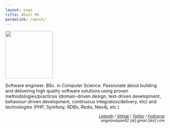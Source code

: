 ```yaml
---
layout: page
title: About Me
permalink: /about/
---
```


<img class="img-left" src="{{ site.url }}/images/100_4188-cropped.png" style="width: 150px">

Software engineer. BSc. in Computer Science. Passionate about building and delivering high quality software solutions using proven methodologies/practices (domain-driven design, test-driven development, behaviour-driven development, continuous integration/delivery, etc) and technologies (PHP, Symfony, RDBs, Redis, Neo4j, etc.)

<p style="text-align: right">
<small><em>
	<a href="https://www.linkedin.com/in/angelovdejan">LinkedIn</a> /
	<a href="https://github.com/angelov">GitHub</a> /
	<a href="https://twitter.com/angelovdejan">Twitter</a> /
    <a href="https://phpc.social/@angelov">Fediverse</a>
	<br />
	angelovdejan92 [at] gmail [dot] com</em>
</small>
</p>

